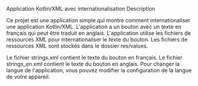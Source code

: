 
Application Kotlin/XML avec internationalisation
Description

Ce projet est une application simple qui montre comment internationaliser une application Kotlin/XML. L'application a un bouton avec un texte en français qui peut être traduit en anglais.
L'application utilise les fichiers de ressources XML pour internationaliser le texte du bouton. Les fichiers de ressources XML sont stockés dans le dossier res/values.

Le fichier strings.xml contient le texte du bouton en français.
Le fichier strings_en.xml contient le texte du bouton en anglais.
Pour changer la langue de l'application, vous pouvez modifier la configuration de la langue de votre appareil.
